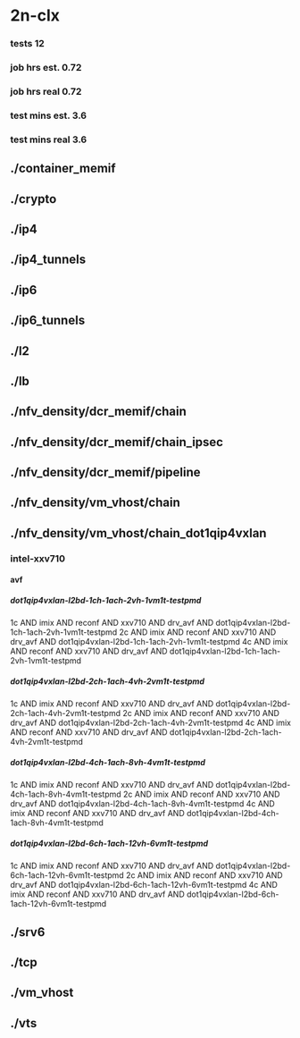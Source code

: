 # 2n-clx
### tests 12
### job hrs est. 0.72
### job hrs real 0.72
### test mins est. 3.6
### test mins real 3.6
## ./container_memif
## ./crypto
## ./ip4
## ./ip4_tunnels
## ./ip6
## ./ip6_tunnels
## ./l2
## ./lb
## ./nfv_density/dcr_memif/chain
## ./nfv_density/dcr_memif/chain_ipsec
## ./nfv_density/dcr_memif/pipeline
## ./nfv_density/vm_vhost/chain
## ./nfv_density/vm_vhost/chain_dot1qip4vxlan
### intel-xxv710
#### avf
##### dot1qip4vxlan-l2bd-1ch-1ach-2vh-1vm1t-testpmd
1c AND imix AND reconf AND xxv710 AND drv_avf AND dot1qip4vxlan-l2bd-1ch-1ach-2vh-1vm1t-testpmd
2c AND imix AND reconf AND xxv710 AND drv_avf AND dot1qip4vxlan-l2bd-1ch-1ach-2vh-1vm1t-testpmd
4c AND imix AND reconf AND xxv710 AND drv_avf AND dot1qip4vxlan-l2bd-1ch-1ach-2vh-1vm1t-testpmd
##### dot1qip4vxlan-l2bd-2ch-1ach-4vh-2vm1t-testpmd
1c AND imix AND reconf AND xxv710 AND drv_avf AND dot1qip4vxlan-l2bd-2ch-1ach-4vh-2vm1t-testpmd
2c AND imix AND reconf AND xxv710 AND drv_avf AND dot1qip4vxlan-l2bd-2ch-1ach-4vh-2vm1t-testpmd
4c AND imix AND reconf AND xxv710 AND drv_avf AND dot1qip4vxlan-l2bd-2ch-1ach-4vh-2vm1t-testpmd
##### dot1qip4vxlan-l2bd-4ch-1ach-8vh-4vm1t-testpmd
1c AND imix AND reconf AND xxv710 AND drv_avf AND dot1qip4vxlan-l2bd-4ch-1ach-8vh-4vm1t-testpmd
2c AND imix AND reconf AND xxv710 AND drv_avf AND dot1qip4vxlan-l2bd-4ch-1ach-8vh-4vm1t-testpmd
4c AND imix AND reconf AND xxv710 AND drv_avf AND dot1qip4vxlan-l2bd-4ch-1ach-8vh-4vm1t-testpmd
##### dot1qip4vxlan-l2bd-6ch-1ach-12vh-6vm1t-testpmd
1c AND imix AND reconf AND xxv710 AND drv_avf AND dot1qip4vxlan-l2bd-6ch-1ach-12vh-6vm1t-testpmd
2c AND imix AND reconf AND xxv710 AND drv_avf AND dot1qip4vxlan-l2bd-6ch-1ach-12vh-6vm1t-testpmd
4c AND imix AND reconf AND xxv710 AND drv_avf AND dot1qip4vxlan-l2bd-6ch-1ach-12vh-6vm1t-testpmd
## ./srv6
## ./tcp
## ./vm_vhost
## ./vts
